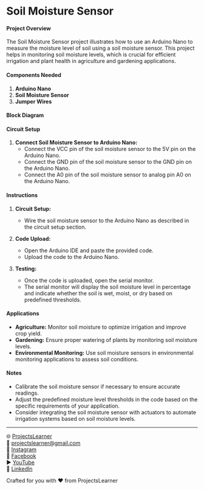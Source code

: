 # Soil Moisture Sensor

#### Project Overview

The Soil Moisture Sensor project illustrates how to use an Arduino Nano to measure the moisture level of soil using a soil moisture sensor. This project helps in monitoring soil moisture levels, which is crucial for efficient irrigation and plant health in agriculture and gardening applications.

#### Components Needed

1. **Arduino Nano**
2. **Soil Moisture Sensor**
3. **Jumper Wires**

#### Block Diagram


#### Circuit Setup

1. **Connect Soil Moisture Sensor to Arduino Nano:**
   - Connect the VCC pin of the soil moisture sensor to the 5V pin on the Arduino Nano.
   - Connect the GND pin of the soil moisture sensor to the GND pin on the Arduino Nano.
   - Connect the A0 pin of the soil moisture sensor to analog pin A0 on the Arduino Nano.

#### Instructions

1. **Circuit Setup:**
   - Wire the soil moisture sensor to the Arduino Nano as described in the circuit setup section.

2. **Code Upload:**
   - Open the Arduino IDE and paste the provided code.
   - Upload the code to the Arduino Nano.

3. **Testing:**
   - Once the code is uploaded, open the serial monitor.
   - The serial monitor will display the soil moisture level in percentage and indicate whether the soil is wet, moist, or dry based on predefined thresholds.

#### Applications

- **Agriculture:** Monitor soil moisture to optimize irrigation and improve crop yield.
- **Gardening:** Ensure proper watering of plants by monitoring soil moisture levels.
- **Environmental Monitoring:** Use soil moisture sensors in environmental monitoring applications to assess soil conditions.

#### Notes

- Calibrate the soil moisture sensor if necessary to ensure accurate readings.
- Adjust the predefined moisture level thresholds in the code based on the specific requirements of your application.
- Consider integrating the soil moisture sensor with actuators to automate irrigation systems based on soil moisture levels.

---

🌐 [ProjectsLearner](https://projectslearner.com/learn/arduino-nano-soil-moisture-sensor)  
📧 [projectslearner@gmail.com](mailto:projectslearner@gmail.com)  
📸 [Instagram](https://www.instagram.com/projectslearner/)  
📘 [Facebook](https://www.facebook.com/projectslearner)  
▶️ [YouTube](https://www.youtube.com/@ProjectsLearner)  
📘 [LinkedIn](https://www.linkedin.com/in/projectslearner)  

Crafted for you with ❤️ from ProjectsLearner